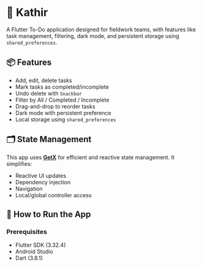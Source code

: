 # 📝 Kathir 

A Flutter To-Do application designed for fieldwork teams, with features like task management, filtering, dark mode, and persistent storage using `shared_preferences`.

## 📦 Features

- Add, edit, delete tasks
- Mark tasks as completed/incomplete
- Undo delete with `Snackbar`
- Filter by All / Completed / Incomplete
- Drag-and-drop to reorder tasks
- Dark mode with persistent preference
- Local storage using `shared_preferences`

## 🗂 State Management

This app uses **[GetX](https://pub.dev/packages/get)** for efficient and reactive state management. It simplifies:

- Reactive UI updates
- Dependency injection
- Navigation
- Local/global controller access

## 🚀 How to Run the App

### Prerequisites

- Flutter SDK (3.32.4)
- Android Studio 
- Dart (3.8.1)

